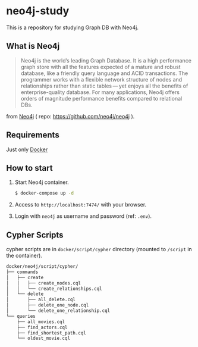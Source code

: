 # neo4j-study

This is a repository for studying Graph DB with Neo4j.

## What is Neo4j

> Neo4j is the world’s leading Graph Database. It is a high performance graph store with all the features expected of a mature and robust database, like a friendly query language and ACID transactions. The programmer works with a flexible network structure of nodes and relationships rather than static tables — yet enjoys all the benefits of enterprise-quality database. For many applications, Neo4j offers orders of magnitude performance benefits compared to relational DBs.

from [Neo4j](https://neo4j.com/) ( repo: https://github.com/neo4j/neo4j ).

## Requirements

Just only [Docker](https://www.docker.com/)

## How to start

1. Start Neo4j container.

    ```bash
    $ docker-compose up -d
    ```

2. Access to `http://localhost:7474/` with your browser.

3. Login with `neo4j` as username and password (ref: `.env`).

## Cypher Scripts

cypher scripts are in `docker/script/cypher` directory (mounted to `/script` in the container).

```bash
docker/neo4j/script/cypher/
├── commands
│   ├── create
│   │   ├── create_nodes.cql
│   │   └── create_relationships.cql
│   └── delete
│       ├── all_delete.cql
│       ├── delete_one_node.cql
│       └── delete_one_relationship.cql
└── queries
    ├── all_movies.cql
    ├── find_actors.cql
    ├── find_shortest_path.cql
    └── oldest_movie.cql
```
